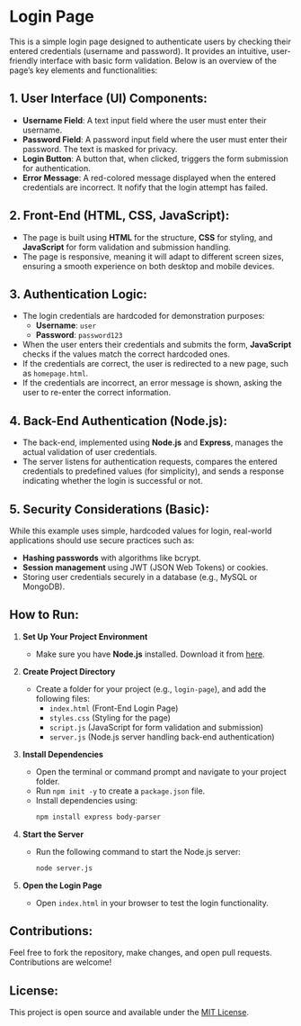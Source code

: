 # Login Page

This is a simple login page designed to authenticate users by checking their entered credentials (username and password). It provides an intuitive, user-friendly interface with basic form validation. Below is an overview of the page’s key elements and functionalities:

## 1. User Interface (UI) Components:
- **Username Field**: A text input field where the user must enter their username.
- **Password Field**: A password input field where the user must enter their password. The text is masked for privacy.
- **Login Button**: A button that, when clicked, triggers the form submission for authentication.
- **Error Message**: A red-colored message displayed when the entered credentials are incorrect. It nofify that  the login attempt has failed.

## 2. Front-End (HTML, CSS, JavaScript):
- The page is built using **HTML** for the structure, **CSS** for styling, and **JavaScript** for form validation and submission handling.
- The page is responsive, meaning it will adapt to different screen sizes, ensuring a smooth experience on both desktop and mobile devices.

## 3. Authentication Logic:
- The login credentials are hardcoded for demonstration purposes:
  - **Username**: `user`
  - **Password**: `password123`
- When the user enters their credentials and submits the form, **JavaScript** checks if the values match the correct hardcoded ones.
- If the credentials are correct, the user is redirected to a new page, such as `homepage.html`.
- If the credentials are incorrect, an error message is shown, asking the user to re-enter the correct information.

## 4. Back-End Authentication (Node.js):
- The back-end, implemented using **Node.js** and **Express**, manages the actual validation of user credentials.
- The server listens for authentication requests, compares the entered credentials to predefined values (for simplicity), and sends a response indicating whether the login is successful or not.

## 5. Security Considerations (Basic):
While this example uses simple, hardcoded values for login, real-world applications should use secure practices such as:
- **Hashing passwords** with algorithms like bcrypt.
- **Session management** using JWT (JSON Web Tokens) or cookies.
- Storing user credentials securely in a database (e.g., MySQL or MongoDB).

## How to Run:

1. **Set Up Your Project Environment**
   - Make sure you have **Node.js** installed. Download it from [here](https://nodejs.org/).

2. **Create Project Directory**
   - Create a folder for your project (e.g., `login-page`), and add the following files:
     - `index.html` (Front-End Login Page)
     - `styles.css` (Styling for the page)
     - `script.js` (JavaScript for form validation and submission)
     - `server.js` (Node.js server handling back-end authentication)

3. **Install Dependencies**
   - Open the terminal or command prompt and navigate to your project folder.
   - Run `npm init -y` to create a `package.json` file.
   - Install dependencies using:
     ```bash
     npm install express body-parser
     ```

4. **Start the Server**
   - Run the following command to start the Node.js server:
     ```bash
     node server.js
     ```

5. **Open the Login Page**
   - Open `index.html` in your browser to test the login functionality.

## Contributions:
Feel free to fork the repository, make changes, and open pull requests. Contributions are welcome!

## License:
This project is open source and available under the [MIT License](LICENSE).
